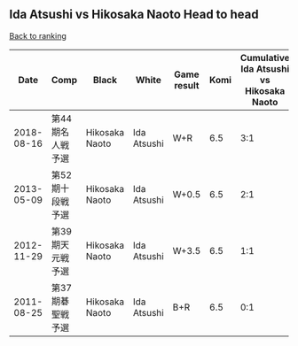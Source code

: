 ## Ida Atsushi vs Hikosaka Naoto Head to head

[Back to ranking](../../index.md)




| **Date** | **Comp** | **Black** | **White** | **Game result** | **Komi** | **Cumulative Ida Atsushi vs Hikosaka Naoto** | **Ida Atsushi streak** | **Hikosaka Naoto streak** | 
| --- | --- | --- | --- | --- | --- | --- | --- | --- |
| 2018-08-16 | 第44期名人戦予選 | Hikosaka Naoto | Ida Atsushi | W+R | 6.5 | 3:1 | 3 | 0 | 
| 2013-05-09 | 第52期十段戦予選 | Hikosaka Naoto | Ida Atsushi | W+0.5 | 6.5 | 2:1 | 2 | 0 | 
| 2012-11-29 | 第39期天元戦予選 | Hikosaka Naoto | Ida Atsushi | W+3.5 | 6.5 | 1:1 | 1 | 0 | 
| 2011-08-25 | 第37期碁聖戦予選 | Hikosaka Naoto | Ida Atsushi | B+R | 6.5 | 0:1 | 0 | 1 |




